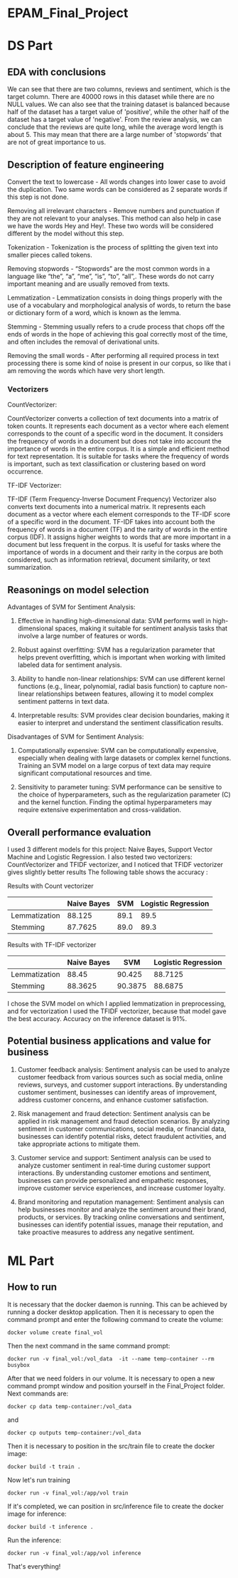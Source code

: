 # EPAM_Final_Project

# DS Part

## EDA with conclusions

We can see that there are two columns, reviews and sentiment, which is the target column. There are 40000 rows in this dataset while there are no NULL values. We can also see that the training dataset is balanced because half of the dataset has a target value of 'positive', while the other half of the dataset has a target value of 'negative'. From the review analysis, we can conclude that the reviews are quite long, while the average word length is about 5. This may mean that there are a large number of 'stopwords' that are not of great importance to us.

## Description of feature engineering 

Convert the text to lowercase - All words changes into lower case to avoid the duplication. Two same words can be considered as 2 separate words if this step is not done.

Removing all irrelevant characters - Remove numbers and punctuation if they are not relevant to your analyses. This method can also help in case we have the words Hey and Hey!. These two words will be considered different by the model without this step.

Tokenization - Tokenization is the process of splitting the given text into smaller pieces called tokens.

Removing stopwords - “Stopwords” are the most common words in a language like “the”, “a”, “me”, “is”, “to”, “all”,. These words do not carry important meaning and are usually removed from texts.

Lemmatization - Lemmatization consists in doing things properly with the use of a vocabulary and morphological analysis of words, to return the base or dictionary form of a word, which is known as the lemma.

Stemming - Stemming usually refers to a crude process that chops off the ends of words in the hope of achieving this goal correctly most of the time, and often includes the removal of derivational units.

Removing the small words - After performing all required process in text processing there is some kind of noise is present in our corpus, so like that i am removing the words which have very short length.

### Vectorizers

CountVectorizer:

CountVectorizer converts a collection of text documents into a matrix of token counts.
It represents each document as a vector where each element corresponds to the count of a specific word in the document.
It considers the frequency of words in a document but does not take into account the importance of words in the entire corpus.
It is a simple and efficient method for text representation.
It is suitable for tasks where the frequency of words is important, such as text classification or clustering based on word occurrence.

TF-IDF Vectorizer:

TF-IDF (Term Frequency-Inverse Document Frequency) Vectorizer also converts text documents into a numerical matrix.
It represents each document as a vector where each element corresponds to the TF-IDF score of a specific word in the document.
TF-IDF takes into account both the frequency of words in a document (TF) and the rarity of words in the entire corpus (IDF).
It assigns higher weights to words that are more important in a document but less frequent in the corpus.
It is useful for tasks where the importance of words in a document and their rarity in the corpus are both considered, such as information retrieval, document similarity, or text summarization.

## Reasonings on model selection

Advantages of SVM for Sentiment Analysis:

1. Effective in handling high-dimensional data: SVM performs well in high-dimensional spaces, making it suitable for sentiment analysis tasks that involve a large number of features or words.

2. Robust against overfitting: SVM has a regularization parameter that helps prevent overfitting, which is important when working with limited labeled data for sentiment analysis.

3. Ability to handle non-linear relationships: SVM can use different kernel functions (e.g., linear, polynomial, radial basis function) to capture non-linear relationships between features, allowing it to model complex sentiment patterns in text data.

4. Interpretable results: SVM provides clear decision boundaries, making it easier to interpret and understand the sentiment classification results.

Disadvantages of SVM for Sentiment Analysis:

1. Computationally expensive: SVM can be computationally expensive, especially when dealing with large datasets or complex kernel functions. Training an SVM model on a large corpus of text data may require significant computational resources and time.

2. Sensitivity to parameter tuning: SVM performance can be sensitive to the choice of hyperparameters, such as the regularization parameter (C) and the kernel function. Finding the optimal hyperparameters may require extensive experimentation and cross-validation.

## Overall performance evaluation

I used 3 different models for this project: Naive Bayes, Support Vector Machine and Logistic Regression. I also tested two vectorizers: CountVectorizer and TFIDF vectorizer, and I noticed that TFIDF vectorizer gives slightly better results The following table shows the accuracy : 

Results with Count vectorizer

|              | Naive Bayes | SVM  | Logistic Regression |
|--------------|-------------|------|---------------------|
| Lemmatization|    88.125   | 89.1 |        89.5         |
| Stemming     |   87.7625   | 89.0 |        89.3         |

Results with TF-IDF vectorizer 

|              | Naive Bayes |   SVM    | Logistic Regression |
|--------------|-------------|----------|---------------------|
| Lemmatization|    88.45    |  90.425  |       88.7125       |
| Stemming     |   88.3625   | 90.3875 |       88.6875       |

I chose the SVM model on which I applied lemmatization in preprocessing, and for vectorization I used the TFIDF vectorizer, because that model gave the best accuracy. 
Accuracy on the inference dataset is 91%. 

## Potential business applications and value for business

1. Customer feedback analysis: Sentiment analysis can be used to analyze customer feedback from various sources such as social media, online reviews, surveys, and customer support interactions. By understanding customer sentiment, businesses can identify areas of improvement, address customer concerns, and enhance customer satisfaction.

2. Risk management and fraud detection: Sentiment analysis can be applied in risk management and fraud detection scenarios. By analyzing sentiment in customer communications, social media, or financial data, businesses can identify potential risks, detect fraudulent activities, and take appropriate actions to mitigate them.

3. Customer service and support: Sentiment analysis can be used to analyze customer sentiment in real-time during customer support interactions. By understanding customer emotions and sentiment, businesses can provide personalized and empathetic responses, improve customer service experiences, and increase customer loyalty.

4. Brand monitoring and reputation management: Sentiment analysis can help businesses monitor and analyze the sentiment around their brand, products, or services. By tracking online conversations and sentiment, businesses can identify potential issues, manage their reputation, and take proactive measures to address any negative sentiment.


# ML Part

## How to run

It is necessary that the docker daemon is running. This can be achieved by running a docker desktop application. Then it is necessary to open the command prompt and enter the following command to create the volume:

`docker volume create final_vol`

Then the next command in the same command prompt:

`docker run -v final_vol:/vol_data  -it --name temp-container --rm busybox`

After that we need folders in our volume. It is necessary to open a new command prompt window and position yourself in the Final_Project folder. Next commands are: 

`docker cp data temp-container:/vol_data`

and

`docker cp outputs temp-container:/vol_data`

Then it is necessary to position in the src/train file to create the docker image:

`docker build -t train .`

Now let's run training

`docker run -v final_vol:/app/vol train`

If it's completed, we can position in src/inference file to create the docker image for inference:

`docker build -t inference .`

Run the inference:

`docker run -v final_vol:/app/vol inference`

That's everything!
